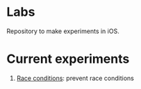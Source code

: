 # Labs

Repository to make experiments in iOS.

# Current experiments

1. [Race conditions](race-conditions): prevent race conditions